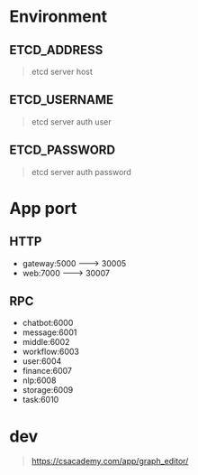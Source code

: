 # Environment

## ETCD_ADDRESS

> etcd server host

## ETCD_USERNAME

> etcd server auth user

## ETCD_PASSWORD

> etcd server auth password



# App port

## HTTP

- gateway:5000 ---> 30005
- web:7000 ---> 30007

## RPC

- chatbot:6000
- message:6001
- middle:6002
- workflow:6003
- user:6004
- finance:6007
- nlp:6008
- storage:6009
- task:6010



# dev

> https://csacademy.com/app/graph_editor/
